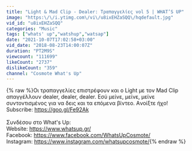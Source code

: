 ```yaml
---
title: "Light & Mad Clip - Dealer: Τραπαγγελίες vol 5 | WHAT’S UP"
image: "https:\/\/i.ytimg.com\/vi\/u8ixEHZaSQQ\/hqdefault.jpg"
vid_id: "u8ixEHZaSQQ"
categories: "Music"
tags: ["whats' up","watshup","watsap"]
date: "2021-10-07T17:02:58+03:00"
vid_date: "2018-08-23T14:00:07Z"
duration: "PT2M9S"
viewcount: "111699"
likeCount: "2737"
dislikeCount: "359"
channel: "Cosmote What's Up"
---
```

{% raw %}Οι τραπαγγελίες επιστρέφουν και ο Light με τον Mad Clip απαγγέλλουν dealer, dealer, dealer. Εσύ μείνε, μείνε, μείνε συντοντισμένος για να δεις και τα επόμενα βίντεο. Aνοίξτε ήχο!<br />Subscribe: <a rel="nofollow" target="blank" href="https://goo.gl/Fe92Ak">https://goo.gl/Fe92Ak</a><br /><br />Συνδέσου στο What's Up:<br />Website: <a rel="nofollow" target="blank" href="https://www.whatsup.gr/">https://www.whatsup.gr/</a><br />Facebook: <a rel="nofollow" target="blank" href="https://www.facebook.com/WhatsUpCosmote/">https://www.facebook.com/WhatsUpCosmote/</a><br />Instagram: <a rel="nofollow" target="blank" href="https://www.instagram.com/whatsupcosmote/">https://www.instagram.com/whatsupcosmote/</a>{% endraw %}

